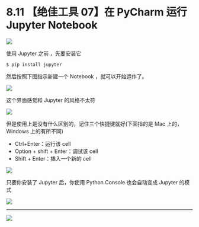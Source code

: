 # 8.11 【绝佳工具 07】在 PyCharm 运行 Jupyter Notebook

![](http://image.iswbm.com/20200804124133.png)

使用 Jupyter 之前 ，先要安装它

```shell
$ pip install jupyter
```

然后按照下图指示新建一个 Notebook ，就可以开始运作了。

![](http://image.iswbm.com/20200827204703.png)

这个界面感觉和 Jupyter 的风格不太符

![](http://image.iswbm.com/20200827204918.png)

但是使用上是没有什么区别的，记住三个快捷键就好(下面指的是 Mac 上的，Windows 上的有所不同)

- Ctrl+Enter：运行该 cell
- Option + shift + Enter：调试该 cell
- Shift + Enter：插入一个新的 cell

![](http://image.iswbm.com/20200827205529.png)



只要你安装了 Jupyter 后，你使用 Python Console 也会自动变成 Jupyter 的模式

![](http://image.iswbm.com/20200827205742.png)

---

![](http://image.iswbm.com/20200607174235.png)